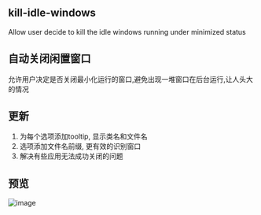 ## kill-idle-windows
Allow user decide to kill the idle windows running under minimized status

## 自动关闭闲置窗口
允许用户决定是否关闭最小化运行的窗口,避免出现一堆窗口在后台运行,让人头大的情况

## 更新
1. 为每个选项添加tooltip, 显示类名和文件名
2. 选项添加文件名前缀, 更有效的识别窗口
3. 解决有些应用无法成功关闭的问题

## 预览
![image](https://user-images.githubusercontent.com/37145130/113395113-f00d9c00-93cb-11eb-8805-362dc027b762.png)

